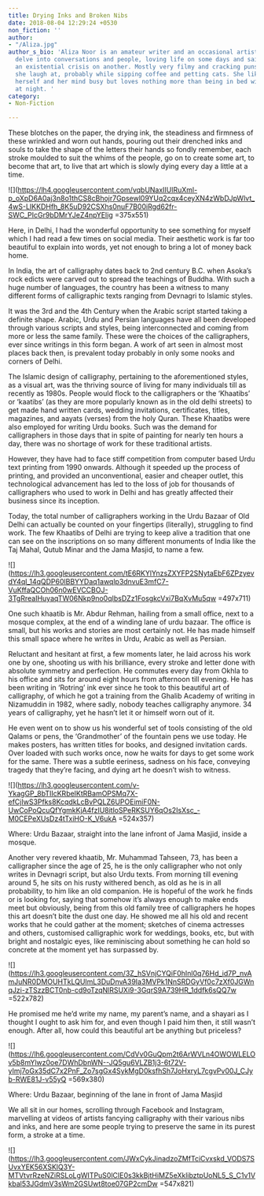 ```yaml
---
title: Drying Inks and Broken Nibs
date: 2018-08-04 12:29:24 +0530
non_fiction: ''
author:
- "/Aliza.jpg"
author_s_bio: 'Aliza Noor is an amateur writer and an occasional artist trying to
  delve into conversations and people, loving life on some days and sailing through
  an existential crisis on another. Mostly very filmy and cracking puns that only
  she laugh at, probably while sipping coffee and petting cats. She likes keeping
  herself and her mind busy but loves nothing more than being in bed with her laptop
  at night. '
category:
- Non-Fiction

---
```

These blotches on the paper, the drying ink, the steadiness and firmness of these wrinkled and worn out hands, pouring out their drenched inks and souls to take the shape of the letters their hands so fondly remember, each stroke moulded to suit the whims of the people, go on to create some art, to become that art, to live that art which is slowly dying every day a little at a time. 

![](https://lh4.googleusercontent.com/vqbUNaxIIUlRuXml-p_oXpD6A0aj3n8o1thCS8cBhojr7Gpsewl09YUq2cqx4ceyXN4zWbDJpWlvt_4wS-LIKKDHfh_8K5uD92CSXhs0nuF7B00iRgd62fr-SWC_PIcGr9bDMrYJeZ4npYElig =375x551)

Here, in Delhi, I had the wonderful opportunity to see something for myself which I had read a few times on social media. Their aesthetic work is far too beautiful to explain into words, yet not enough to bring a lot of money back home. 

In India, the art of calligraphy dates back to 2nd century B.C. when Asoka’s rock edicts were carved out to spread the teachings of Buddha. With such a huge number of languages, the country has been a witness to many different forms of calligraphic texts ranging from Devnagri to Islamic styles.

It was the 3rd and the 4th Century when the Arabic script started taking a definite shape. Arabic, Urdu and Persian languages have all been developed through various scripts and styles, being interconnected and coming from more or less the same family. These were the choices of the calligraphers, ever since writings in this form began. A work of art seen in almost most places back then, is prevalent today probably in only some nooks and corners of Delhi. 

 The Islamic design of calligraphy, pertaining to the aforementioned styles, as a visual art, was the thriving source of living for many individuals till as recently as 1980s. People would flock to the calligraphers or the ‘Khaatibs’ or ‘kaatibs’ (as they are more popularly known as in the old delhi streets) to get made hand written cards, wedding invitations, certificates, titles, magazines, and aayats (verses) from the holy Quran. These Khaatibs were also employed for writing Urdu books. Such was the demand for calligraphers in those days that in spite of painting for nearly ten hours a day, there was no shortage of work for these traditional artists.

However, they have had to face stiff competition from computer based Urdu text printing from 1990 onwards. Although it speeded up the process of printing, and provided an unconventional, easier and cheaper outlet, this technological advancement has led to the loss of job for thousands of calligraphers who used to work in Delhi and has greatly affected their business since its inception.

Today, the total number of calligraphers working in the Urdu Bazaar of Old Delhi can actually be counted on your fingertips (literally), struggling to find work. The few Khaatibs of Delhi are trying to keep alive a tradition that one can see on the inscriptions on so many different monuments of India like the Taj Mahal, Qutub Minar and the Jama Masjid, to name a few. 

![](https://lh3.googleusercontent.com/tE6RKYlYnzsZXYFP2SNytaEbF6ZPzyevdY4ql_14qQDP60lBBYYDaq1awqlp3dnvuE3mfC7-VuKffaQCOh06n0wEVCCBOJ-3TgRreaIHuyaqTW06Nkp9no0qIbsDZz1FosgkcVxi7BqXvMu5qw =497x711)

One such khaatib is Mr. Abdur Rehman, hailing from a small office, next to a mosque complex, at the end of a winding lane of urdu bazaar. The office is small, but his works and stories are most certainly not. He has made himself this small space where he writes in Urdu, Arabic as well as Persian.

Reluctant and hesitant at first, a few moments later, he laid across his work one by one, shooting us with his brilliance, every stroke and letter done with absolute symmetry and perfection. He commutes every day from Okhla to his office and sits for around eight hours from afternoon till evening. He has been writing in ‘Rotring’ ink ever since he took to this beautiful art of calligraphy, of which he got a training from the Ghalib Academy of writing in Nizamuddin in 1982, where sadly, nobody teaches calligraphy anymore. 34 years of calligraphy, yet he hasn’t let it or himself worn out of it. 

He even went on to show us his wonderful set of tools consisting of the old Qalams or pens, the ‘Grandmother’ of the fountain pens we use today. He makes posters, has written titles for books, and designed invitation cards. Over loaded with such works once, now he waits for days to get some work for the same. There was a subtle eeriness, sadness on his face, conveying tragedy that they’re facing, and dying art he doesn’t wish to witness. 

![](https://lh3.googleusercontent.com/v-YkagGP_8bTIIcKRbeIKtRBamOPSMq7X-efCjIwS3Pfks8KcqdkLcBvPQLZ6UPOEimiF0N-UwCoPoQcuQfYgmkKjA4fzIU8itloSPeRKSUY6qOs2IsXsc_-M0CEPeXUsDz4tTxiHO-K_V6ukA =524x357)

Where: Urdu Bazaar, straight into the lane infront of Jama Masjid, inside a mosque.

Another very revered khaatib, Mr. Muhammad Tahseen, 73, has been a calligrapher since the age of 25, he is the only calligrapher who not only writes in Devnagri script, but also Urdu texts. From morning till evening around 5, he sits on his rusty withered bench, as old as he is in all probability, to him like an old companion. He is hopeful of the work he finds or is looking for, saying that somehow it’s always enough to make ends meet but obviously, being from this old family tree of calligraphers he hopes this art doesn’t bite the dust one day. He showed me all his old and recent works that he could gather at the moment; sketches of cinema actresses and others, customised calligraphic work for weddings, books, etc, but with bright and nostalgic eyes, like reminiscing about something he can hold so concrete at the moment yet has surpassed by. 

![](https://lh3.googleusercontent.com/3Z_hSVnjCYQiF0hInl0q76Hd_id7P_nvAmJuNR0DMOUHTkLQUImL3DuDnvA39Ia3MVPk1NnSRDGyVf0c7zXf0JGWnqJzi-zTSzzBCT0nb-cd9oTzqNlRSUXi9-3GqrS9A739HR_1ddfk6sQQ7w =522x782)

He promised me he’d write my name, my parent’s name, and a shayari as I thought I ought to ask him for, and even though I paid him then, it still wasn’t enough. After all, how could this beautiful art be anything but priceless? 

![](https://lh6.googleusercontent.com/CdVv0GuQpm2t6ArWVLn4OWOWLELOv5b8mYlwz0oe7DWhDbnWN--JQ5gu6VLZB1j3-6t72V-yImj7oGx35dC7x2PnF_Zo7sgGx4SykMgD0ksfhSh7JoHxryL7cgvPv00J_CJyb-RWE81J-v55yQ =569x380)

Where: Urdu Bazaar, beginning of the lane in front of Jama Masjid

We all sit in our homes, scrolling through Facebook and Instagram, marvelling at videos of artists fancying calligraphy with their various nibs and inks, and here are some people trying to preserve the same in its purest form, a stroke at a time.

![](https://lh3.googleusercontent.com/JWxCykJinadzoZMfTciCvxskd_VODS7SUvxYEK56XSKlQ3Y-MTVtvrRzeNZiRSLoLgWITPuS0lCIE0s3kkBjtHiMZ5eXklibztpUoNL5_S_C1v1Vkbal53JGdmV3sWm2GSUwt8toe07GP2cmDw =547x821)